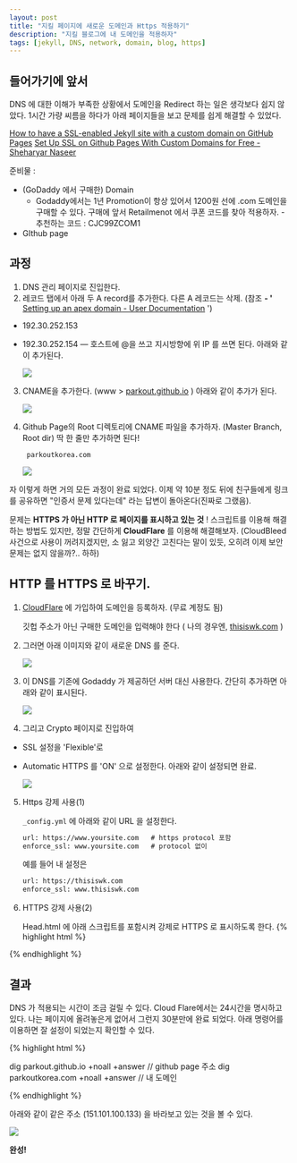 ```yaml
---
layout: post
title: "지킬 페이지에 새로운 도메인과 Https 적용하기"
description: "지킬 블로그에 내 도메인을 적용하자"
tags: [jekyll, DNS, network, domain, blog, https]
---
```


## 들어가기에 앞서

DNS 에 대한 이해가 부족한 상황에서 도메인을 Redirect 하는 일은 생각보다 쉽지 않았다. 1시간 가량 씨름을 하다가 아래 페이지들을 보고 문제를 쉽게 해결할 수 있었다.

[How to have a SSL-enabled Jekyll site with a custom domain on GitHub Pages](https://rck.ms/jekyll-github-pages-custom-domain-gandi-https-ssl-cloudflare/)
[Set Up SSL on Github Pages With Custom Domains for Free - Sheharyar Naseer](https://sheharyar.me/blog/free-ssl-for-github-pages-with-custom-domains/)

준비물 :

- (GoDaddy 에서 구매한) Domain
	- Godaddy에서는 1년 Promotion이 항상 있어서 1200원 선에 .com 도메인을 구매할 수 있다.
	구매에 앞서 Retailmenot 에서 쿠폰 코드를 찾아 적용하자. - 추천하는 코드 : CJC99ZCOM1
- GIthub page

## 과정

1. DNS 관리 페이지로 진입한다.
2. 레코드 탭에서 아래 두 A record를 추가한다. 다른 A 레코드는 삭제. (참조 **- '** [Setting up an apex domain - User Documentation](https://help.github.com/articles/setting-up-an-apex-domain) ')
- 192.30.252.153
- 192.30.252.154
— 호스트에 @을 쓰고 지시방향에 위 IP 를 쓰면 된다.
아래와 같이 추가된다.

	![](https://s3-us-west-2.amazonaws.com/notion-static/8fd5ecfe224a490d9afe2f4f6fcabf45/Untitled)

3. CNAME을 추가한다. (www > [parkout.github.io](https://parkout.github.io/) )
아래와 같이 추가가 된다.

	![](https://s3-us-west-2.amazonaws.com/notion-static/04914c29728a43a1ab9a90fb38e1a884/Untitled)

4. Github Page의 Root 디렉토리에 CNAME 파일을 추가하자. (Master Branch, Root dir)
 딱 한 줄만 추가하면 된다!

		parkoutkorea.com

	![](https://s3-us-west-2.amazonaws.com/notion-static/b7cfbee4866e41ab8d830735f6f36a83/Untitled)

자 이렇게 하면 거의 모든 과정이 완료 되었다. 이제 약 10분 정도 뒤에 친구들에게 링크를 공유하면 "인증서 문제 있다는데" 라는 답변이 돌아온다(진짜로 그랬음).

문제는 **HTTPS 가 아닌 HTTP 로 페이지를 표시하고 있는 것** ! 스크립트를 이용해 해결하는 방법도 있지만, 정말 간단하게 **CloudFlare** 를 이용해 해결해보자. (CloudBleed 사건으로 사용이 꺼려지겠지만, 소 잃고 외양간 고친다는 말이 있듯, 오히려 이제 보안 문제는 없지 않을까?.. 하하)

## HTTP 를 HTTPS 로 바꾸기.

1.  [CloudFlare](https://www.cloudflare.com) 에 가입하여 도메인을 등록하자. (무료 계정도 됨)

    깃헙 주소가 아닌 구매한 도메인을 입력해야 한다
		( 나의 경우엔, [thisiswk.com](http://thisiswk.com) )
2. 그러면 아래 이미지와 같이 새로운 DNS 를 준다.

	![](https://s3-us-west-2.amazonaws.com/notion-static/cc1c9301d8ba49139dcc7266044e15c6/Untitled)

3. 이 DNS를 기존에 Godaddy 가 제공하던 서버 대신 사용한다. 간단히 추가하면 아래와 같이 표시된다.

	![](https://s3-us-west-2.amazonaws.com/notion-static/c69d99047f4142bb9b4fb77cb8812a04/Untitled)

4. 그리고 Crypto 페이지로 진입하여
- SSL 설정을 'Flexible'로
- Automatic HTTPS 를 'ON' 으로 설정한다.
아래와 같이 설정되면 완료.

	![](https://s3-us-west-2.amazonaws.com/notion-static/5c8a08ed599d4bbc9acaee43405b9065/Untitled)

5. Https 강제 사용(1)

   `_config.yml` 에 아래와 같이 URL 을 설정한다.
   ```html
   url: https://www.yoursite.com   # https protocol 포함
   enforce_ssl: www.yoursite.com   # protocol 없이
   ```
   예를 들어 내 설정은
	 ```html
	 url: https://thisiswk.com
	 enforce_ssl: www.thisiswk.com
   ```
6. HTTPS 강제 사용(2)

   Head.html 에 아래 스크립트를 포함시켜 강제로 HTTPS 로 표시하도록 한다.
{% highlight html %}
<script type="text/javascript">
      var host = "thisiswk.com";
      if ((host == window.location.host) && (window.location.protocol != "https:"))
          window.location.protocol = "https";
  </script>
{% endhighlight %}


## 결과

DNS 가 적용되는 시간이 조금 걸릴 수 있다. Cloud Flare에서는 24시간을 명시하고 있다. 나는 페이지에 올려놓은게 없어서 그런지 30분만에 완료 되었다. 아래 명령어를 이용하면 잘 설정이 되었는지 확인할 수 있다.

{% highlight html %}

dig parkout.github.io +noall +answer // github page 주소
dig parkoutkorea.com +noall +answer // 내 도메인

{% endhighlight %}


아래와 같이 같은 주소 (151.101.100.133) 을 바라보고 있는 것을 볼 수 있다.

![](https://s3-us-west-2.amazonaws.com/notion-static/7e730211b88249bfbb0b1bfb93ab24ba/Untitled)


 **완성!**

